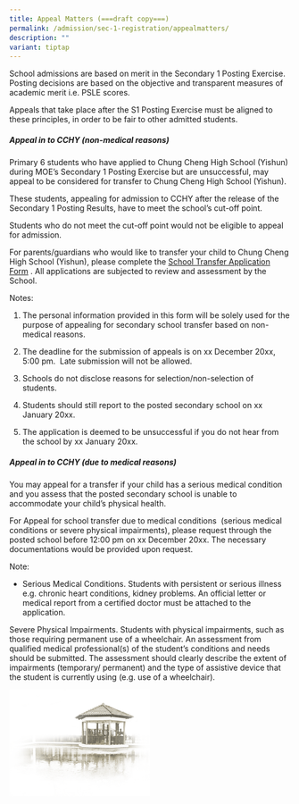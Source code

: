 ```yaml
---
title: Appeal Matters (===draft copy===)
permalink: /admission/sec-1-registration/appealmatters/
description: ""
variant: tiptap
---
```

<p>School admissions are based on merit in the Secondary 1 Posting Exercise. Posting decisions are based on the objective and transparent measures of academic merit i.e. PSLE scores.</p><p>Appeals that take place after the S1 Posting Exercise must be aligned to these principles, in order to be fair to other admitted students.</p><h5><strong>Appeal in to CCHY (non-medical reasons)</strong><br></h5><p>Primary 6 students who have applied to Chung Cheng High School (Yishun) during MOE’s Secondary 1 Posting Exercise but are unsuccessful, may appeal to be considered for transfer to Chung Cheng High School (Yishun).</p><p>These students, appealing for admission to CCHY after the release of the Secondary 1 Posting Results, have to meet the school’s cut-off point.</p><p>Students who do not meet the cut-off point would not be eligible to appeal for admission.&nbsp;</p><p>For parents/guardians who would like to transfer your child to Chung Cheng High School (Yishun), please complete the <a href="https://form.gov.sg/63a25475cf15ee0012a54d26" rel="noopener noreferrer nofollow" target="_blank">School Transfer Application Form</a> . All applications are subjected to review and assessment by the School.&nbsp;</p><p>Notes:</p><ol><li><p>The personal information provided in this form will be solely used for the purpose of appealing for secondary school transfer based on non-medical reasons.&nbsp;&nbsp;</p></li><li><p>The deadline for the submission of appeals is on xx December 20xx, 5:00 pm.&nbsp; Late submission will not be allowed.</p></li><li><p>Schools do not disclose reasons for selection/non-selection of students.&nbsp;</p></li><li><p>Students should still report to the posted secondary school on xx January 20xx.</p></li><li><p>The application is deemed to be unsuccessful if you do not hear from the school by xx January 20xx.</p></li></ol><h5><strong>Appeal in to CCHY (due to medical reasons)</strong><br></h5><p>You may appeal for a transfer if your child has a serious medical condition and you assess that the posted secondary school is unable to accommodate your child’s physical health.&nbsp;</p><p>For Appeal for school transfer due to medical conditions&nbsp; (serious medical conditions or severe physical impairments), please request through the posted school before 12:00 pm on xx December 20xx. The necessary documentations would be provided upon request.</p><p>Note:</p><ul data-tight="true" class="tight"><li><p>Serious Medical Conditions. Students with persistent or serious illness e.g. chronic heart conditions, kidney problems. An official letter or medical report from a certified doctor must be attached to the application.</p></li></ul><p>Severe Physical Impairments. Students with physical impairments, such as those requiring permanent use of a wheelchair. An assessment from qualified medical professional(s) of the student’s conditions and needs should be submitted. The assessment should clearly describe the extent of impairments (temporary/ permanent) and the type of assistive device that the student is currently using (e.g. use of a wheelchair).</p><div class="isomer-image-wrapper"><img style="width:50%" height="auto" width="100%" src="/images/pavilion.png"></div><p></p>
